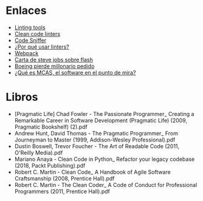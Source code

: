# Enlaces

- [Linting tools](https://www.perforce.com/blog/qac/why-linting-important-and-how-use-lint-tools)
- [Clean code linters](https://github.com/collections/clean-code-linters)
- [Code Sniffer](https://igmoweb.com/2017/12/19/como-utilizar-php-code-sniffer-para-revisiones-de-codigo/)
- [¿Por qué usar linters?](https://medium.com/dailyjs/why-you-should-always-use-a-linter-and-or-pretty-formatter-bb5471115a76)
- [Webpack](https://webpack.js.org/concepts/)
- [Carta de steve jobs sobre flash](https://www.apple.com/hotnews/thoughts-on-flash/)
- [Boeing pierde millonario pedido](https://noticieros.televisa.com/ultimas-noticias/boeing-pierde-millonario-pedido-aviones-737-max/)
- [¿Qué es MCAS, el software en el punto de mira?](https://www.bbc.com/mundo/noticias-47538818)

# Libros

- [Pragmatic Life] Chad Fowler - The Passionate Programmer_ Creating a Remarkable Career in Software Development (Pragmatic Life) (2009, Pragmatic Bookshelf) (2).pdf
- Andrew Hunt, David Thomas - The Pragmatic Programmer_ From Journeyman to Master (1999, Addison-Wesley Professional).pdf
- Dustin Boswell, Trevor Foucher - The Art of Readable Code   (2011, O'Reilly Media).pdf
- Mariano Anaya - Clean Code in Python_ Refactor your legacy codebase (2018, Packt Publishing).pdf
- Robert C. Martin - Clean Code_ A Handbook of Agile Software Craftsmanship (2008, Prentice Hall).pdf
- Robert C. Martin - The Clean Coder_ A Code of Conduct for Professional Programmers (2011, Prentice Hall).pdf